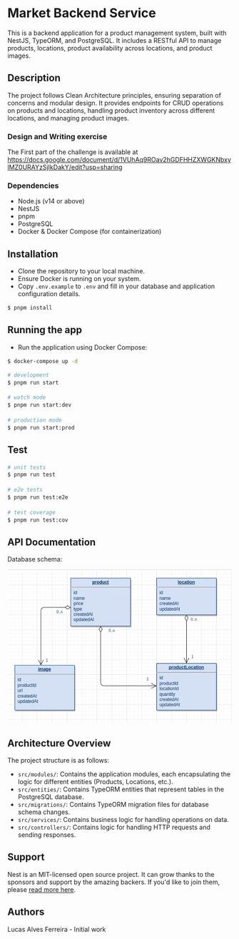 # Market Backend Service

This is a backend application for a product management system, built with NestJS, TypeORM, and PostgreSQL. It includes a RESTful API to manage products, locations, product availability across locations, and product images.

## Description

The project follows Clean Architecture principles, ensuring separation of concerns and modular design. It provides endpoints for CRUD operations on products and locations, handling product inventory across different locations, and managing product images.

### Design and Writing exercise

The First part of the challenge is available at https://docs.google.com/document/d/1VUhAq9ROav2hGDFHHZXWGKNbxylMZ0URAYzSjIkDakY/edit?usp=sharing

### Dependencies

- Node.js (v14 or above)
- NestJS
- pnpm
- PostgreSQL
- Docker & Docker Compose (for containerization)

## Installation

- Clone the repository to your local machine.
- Ensure Docker is running on your system.
- Copy `.env.example` to `.env` and fill in your database and application configuration details.

```bash
$ pnpm install
```

## Running the app

- Run the application using Docker Compose:

```bash
$ docker-compose up -d
```

```bash
# development
$ pnpm run start

# watch mode
$ pnpm run start:dev

# production mode
$ pnpm run start:prod
```

## Test

```bash
# unit tests
$ pnpm run test

# e2e tests
$ pnpm run test:e2e

# test coverage
$ pnpm run test:cov
```

## API Documentation

Database schema:

![Alt text](database.png)

## Architecture Overview

The project structure is as follows:

- `src/modules/`: Contains the application modules, each encapsulating the logic for different entities (Products, Locations, etc.).
- `src/entities/`: Contains TypeORM entities that represent tables in the PostgreSQL database.
- `src/migrations/`: Contains TypeORM migration files for database schema changes.
- `src/services/`: Contains business logic for handling operations on data.
- `src/controllers/`: Contains logic for handling HTTP requests and sending responses.

## Support

Nest is an MIT-licensed open source project. It can grow thanks to the sponsors and support by the amazing backers. If you'd like to join them, please [read more here](https://docs.nestjs.com/support).

## Authors

Lucas Alves Ferreira - Initial work
